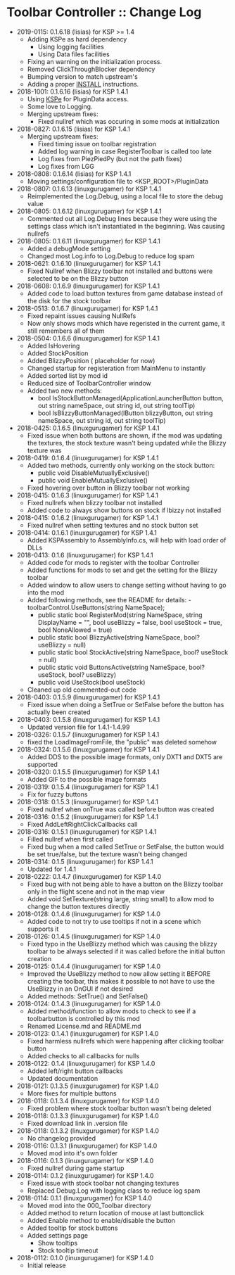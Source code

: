 # Toolbar Controller :: Change Log

* 2019-0115: 0.1.6.18 (lisias) for KSP >= 1.4
	+ Adding KSPe as hard dependency
		- Using logging facilities
		- Using Data files facilities
	+ Fixing an warning on the initialization process.  
	+ Removed ClickThroughBlocker dependency
	+ Bumping version to match upstream's
	+ Adding a proper [INSTALL](https://github.com/net-lisias-kspu/ToolbarControl/blob/master/INSTALL.md) instructions.
* 2018-1001: 0.1.6.16 (lisias) for KSP 1.4.1
	+ Using [KSPe](https://github.com/net-lisias-ksp/KSPAPIExtensions) for PluginData access.
	+ Some love to Logging.
	+ Merging upstream fixes:
		-  Fixed nullref which was occuring in some mods at initialization
* 2018-0827: 0.1.6.15 (lisias) for KSP 1.4.1
	+ Merging upstream fixes:
		- Fixed timing issue on toolbar registration
		- Added log warning in case RegisterToolbar is called too late
		- Log fixes from PiezPiedPy (but not the path fixes)
		- Log fixes from LGG
* 2018-0808: 0.1.6.14 (lisias) for KSP 1.4.1
	+ Moving settings/configuration file to <KSP_ROOT>/PluginData
* 2018-0807: 0.1.6.13 (linuxgurugamer) for KSP 1.4.1
	+ Reimplemented the Log.Debug, using a local file to store the debug value
* 2018-0805: 0.1.6.12 (linuxgurugamer) for KSP 1.4.1
	+ Commented out all Log.Debug lines because they were using the settings class which isn't instantiated in the beginning.  Was causing nullrefs
* 2018-0805: 0.1.6.11 (linuxgurugamer) for KSP 1.4.1
	+ Added a debugMode setting
	+ Changed most Log.info to Log.Debug to reduce log spam
* 2018-0621: 0.1.6.10 (linuxgurugamer) for KSP 1.4.1
	+ Fixed Nullref when Blizzy toolbar not installed and buttons were selected to be on the Blizzy button
* 2018-0608: 0.1.6.9 (linuxgurugamer) for KSP 1.4.1
	+ Added code to load button textures from game database instead of the disk for the stock toolbar
* 2018-0513: 0.1.6.7 (linuxgurugamer) for KSP 1.4.1
	+ Fixed repaint issues causing NullRefs
	+ Now only shows mods which have regeristed in the current game, it still remembers all of them
* 2018-0504: 0.1.6.6 (linuxgurugamer) for KSP 1.4.1
	+ Added IsHovering
	+ Added StockPosition
	+ Added BlizzyPosition ( placeholder for now)
	+ Changed startup for registeration from MainMenu to instantly
	+ Added sorted list by mod id
	+ Reduced size of ToolbarController window
	+ Added two new methods:
		- bool IsStockButtonManaged(ApplicationLauncherButton button, out string nameSpace, out string id, out string toolTip)
		- bool IsBlizzyButtonManaged(IButton blizzyButton, out string nameSpace, out string id, out string toolTip)
* 2018-0425: 0.1.6.5 (linuxgurugamer) for KSP 1.4.1
	+ Fixed issue when both buttons are shown, if the mod was updating the textures, the stock texture wasn't being updated while the Blizzy texture was
* 2018-0419: 0.1.6.4 (linuxgurugamer) for KSP 1.4.1
	+ Added two methods, currently only working on the stock button:
		- public void DisableMutuallyExclusive()
		- public void EnableMutuallyExclusive()
	+ Fixed hovering over button in Blizzy toolbar not working
* 2018-0415: 0.1.6.3 (linuxgurugamer) for KSP 1.4.1
	+ Fixed nullrefs when blizzy toolbar not installed
	+ Added code to always show buttons on stock if lbizzy not installed
* 2018-0415: 0.1.6.2 (linuxgurugamer) for KSP 1.4.1
	+ Fixed nullref when setting textures and no stock button set
* 2018-0414: 0.1.6.1 (linuxgurugamer) for KSP 1.4.1
	+ Added KSPAssembly to AssemblyInfo.cs, will help with load order of DLLs
* 2018-0413: 0.1.6 (linuxgurugamer) for KSP 1.4.1
	+ Added code for mods to register with the toolbar Controller
	+ Added functions for mods to set and get the setting for the Blizzy toolbar
	+ Added window to allow users to change setting without having to go into the mod
	+ Added following methods, see the README for details:
			- toolbarControl.UseButtons(string NameSpace);
		- public static bool RegisterMod(string NameSpace, string DisplayName = "", bool useBlizzy = false, bool useStock = true, bool NoneAllowed = true)
		- public static bool BlizzyActive(string NameSpace, bool? useBlizzy = null)
		- public static bool StockActive(string NameSpace, bool? useStock = null)
		- public static void ButtonsActive(string NameSpace, bool? useStock, bool? useBlizzy)
		- public void UseStock(bool useStock)
	+ Cleaned up old commented-out code
* 2018-0403: 0.1.5.9 (linuxgurugamer) for KSP 1.4.1
	+ Fixed issue when doing a SetTrue or SetFalse before the button has actually been created
* 2018-0403: 0.1.5.8 (linuxgurugamer) for KSP 1.4.1
	+ Updated version file for 1.4.1-1.4.99
* 2018-0326: 0.1.5.7 (linuxgurugamer) for KSP 1.4.1
	+ fixed the LoadImageFromFile, the "public" was deleted somehow
* 2018-0324: 0.1.5.6 (linuxgurugamer) for KSP 1.4.1
	+ Added DDS to the possible image formats, only DXT1 and DXT5 are supported
* 2018-0320: 0.1.5.5 (linuxgurugamer) for KSP 1.4.1
	+ Added GIF to the possible image formats
* 2018-0319: 0.1.5.4 (linuxgurugamer) for KSP 1.4.1
	+ Fix for fuzzy buttons
* 2018-0318: 0.1.5.3 (linuxgurugamer) for KSP 1.4.1
	+ Fixed nullref when onTrue was called before button was created
* 2018-0316: 0.1.5.2 (linuxgurugamer) for KSP 1.4.1
	+ Fixed AddLeftRightClickCallbacks call
* 2018-0316: 0.1.5.1 (linuxgurugamer) for KSP 1.4.1
	+ Filled nullref when first called
	+ Fixed bug when a mod called SetTrue or SetFalse, the button would be set true/false, but the texture wasn't being changed
* 2018-0314: 0.1.5 (linuxgurugamer) for KSP 1.4.1
	+ Updated for 1.4.1
* 2018-0222: 0.1.4.7 (linuxgurugamer) for KSP 1.4.0
	+ Fixed bug with not being able to have a button on the Blizzy toolbar only in the flight scene and not in the map view
	+ Added void SetTexture(string large, string small) to allow mod to change the button textures directly
* 2018-0128: 0.1.4.6 (linuxgurugamer) for KSP 1.4.0
	+ Added code to not try to use tooltips if not in a scene which supports it
* 2018-0126: 0.1.4.5 (linuxgurugamer) for KSP 1.4.0
	+ Fixed typo in the UseBlizzy method which was causing the blizzy toolbar to be always selected if it was called before the initial button creation
* 2018-0125: 0.1.4.4 (linuxgurugamer) for KSP 1.4.0
	+ Improved the UseBlizzy method to now allow setting it BEFORE creating the toolbar, this makes it possible to not have to use the UseBlizzy in an OnGUI if not desired
	+ Added methods:  SetTrue() and SetFalse()
* 2018-0124: 0.1.4.3 (linuxgurugamer) for KSP 1.4.0
	+ Added method/function to allow mods to check to see if a toolbarbutton is controlled by this mod
	+ Renamed License.md and README.md
* 2018-0123: 0.1.4.1 (linuxgurugamer) for KSP 1.4.0
	+ Fixed harmless nullrefs which were happening after clicking toolbar button
	+ Added checks to all callbacks for nulls
* 2018-0122: 0.1.4 (linuxgurugamer) for KSP 1.4.0
	+ Added left/right button callbacks
	+ Updated documentation
* 2018-0121: 0.1.3.5 (linuxgurugamer) for KSP 1.4.0
	+ More fixes for multiple buttons
* 2018-0118: 0.1.3.4 (linuxgurugamer) for KSP 1.4.0
	+ Fixed problem where stock toolbar button wasn't being deleted
* 2018-0118: 0.1.3.3 (linuxgurugamer) for KSP 1.4.0
	+ Fixed download link in .version file
* 2018-0118: 0.1.3.2 (linuxgurugamer) for KSP 1.4.0
	+ No changelog provided
* 2018-0116: 0.1.3.1 (linuxgurugamer) for KSP 1.4.0
	+ Moved mod into it's own folder
* 2018-0116: 0.1.3 (linuxgurugamer) for KSP 1.4.0
	+ Fixed nullref during game startup
* 2018-0114: 0.1.2 (linuxgurugamer) for KSP 1.4.0
	+ Fixed issue with stock toolbar not changing textures
	+ Replaced Debug.Log with logging class to reduce log spam
* 2018-0114: 0.1.1 (linuxgurugamer) for KSP 1.4.0
	+ Moved mod into the 000_Toolbar directory
	+ Added method to return location of mouse at last buttonclick
	+ Added Enable method to enable/disable the button
	+ Added tooltip for stock buttons
	+ Added settings page
		- Show tooltips
		- Stock tooltip timeout
* 2018-0112: 0.1.0 (linuxgurugamer) for KSP 1.4.0
	+ Initial release
